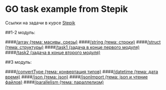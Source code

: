 # GO task example from Stepik

Ссылки на задачи в курсе [Stepik](https://stepik.org/course/54403/syllabus "Stepik")

##1-2 модуль:

####[/array (тема: масивы, срезы)](https://stepik.org/lesson/228265/step/14 "array (тема: масивы, срезы)")
####[/string (тема: строки)](https://stepik.org/lesson/230630/step/12? "string (тема: строки)")
####[/struct (тема: структуры)](https://stepik.org/lesson/266654/step/8 "struct (тема: структуры)")
####[/task1 (задача в конце первого модуля)](https://stepik.org/lesson/229321/step/5 "task1 (задача в конце первого модуля)")
####[/task2 (задача в конце второго модуля)](https://stepik.org/lesson/229320/step/14 "task2 (задача в конце второго модуля)")

##3 модуль:

####[/convertType (тема: конвертация типов)](https://stepik.org/lesson/348563/step/14? "convertType (тема: конвертация типов)")
####[/datetime  (тема: дата время)](https://stepik.org/lesson/359395/step/7 "datetime  (тема: дата время)")
####[/json  (тема: json)](https://stepik.org/lesson/353243/step/6 "json  (тема: json)")
####[/jsonImport  (тема: json и чтение файлов)](https://stepik.org/lesson/353243/step/9 "jsonImport  (тема: json и чтение файлов)")
####[/parallelism  (тема: параллелизм)](https://stepik.org/lesson/345547/step/15 "parallelism  (тема: параллелизм)")


